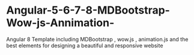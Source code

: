 # Angular-5-6-7-8-MDBootstrap-Wow-js-Annimation-
Angular 8 Template including MDBootstrap , wow.js , animation.js and the best elements for designing a beautiful and responsive website 
